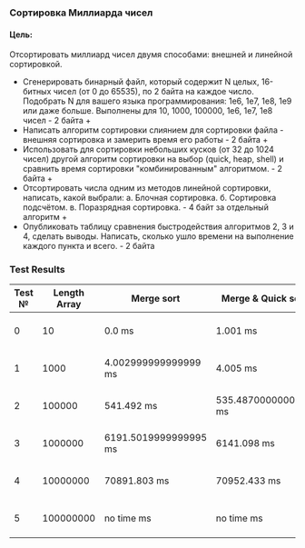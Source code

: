 ### Сортировка Миллиарда чисел

#### Цель:

Отсортировать миллиард чисел двумя способами: внешней и линейной сортировкой.

* Сгенерировать бинарный файл, который содержит N целых, 16-битных чисел (от 0 до 65535), по 2 байта на каждое число.
  Подобрать N для вашего языка программирования: 1e6, 1e7, 1e8, 1e9 или даже больше. Выполнены для 10, 1000, 100000,
  1e6, 1e7, 1e8 чисел - 2 байта +
* Написать алгоритм сортировки слиянием для сортировки файла - внешняя сортировка и замерить время его работы - 2 байта
  +
* Использовать для сортировки небольших кусков (от 32 до 1024 чисел) другой алгоритм сортировки на выбор (quick, heap,
  shell) и сравнить время сортировки "комбинированным" алгоритмом. - 2 байта +
* Отсортировать числа одним из методов линейной сортировки, написать, какой выбрали: а. Блочная сортировка. б.
  Сортировка подсчётом. в. Поразрядная сортировка. - 4 байт за отдельный алгоритм +
* Опубликовать таблицу сравнения быстродействия алгоритмов 2, 3 и 4, сделать выводы. Написать, сколько ушло времени на
  выполнение каждого пункта и всего. - 2 байта

### Test Results

|Test №|Length Array|Merge sort|Merge & Quick sort|Counting sort|Radix sort|Bucket sort|
|---|---|---|---|---|---|---|
|0|10|0.0 ms|1.001 ms|no time ms|1.001 ms|no time ms|
|1|1000|4.002999999999999 ms|4.005 ms|no time ms|2.003 ms|no time ms|
|2|100000|541.492 ms|535.4870000000001 ms|no time ms|169.155 ms|no time ms|
|3|1000000|6191.5019999999995 ms|6141.098 ms|no time ms|1687.637 ms|no time ms|
|4|10000000|70891.803 ms|70952.433 ms|no time ms|17702.394 ms|no time ms|
|5|100000000|no time ms|no time ms|no time ms|no time ms|no time ms|